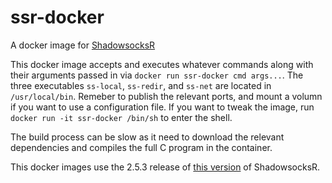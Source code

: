 # ssr-docker
A docker image for [ShadowsocksR](https://github.com/shadowsocksrr/shadowsocksr-libev)

This docker image accepts and executes whatever commands along with their arguments passed in via `docker run ssr-docker cmd args...`. The three executables `ss-local`, `ss-redir`, and `ss-net` are located in `/usr/local/bin`. Remeber to publish the relevant ports, and mount a volumn if you want to use a configuration file. If you want to tweak the image, run `docker run -it ssr-docker /bin/sh` to enter the shell.

The build process can be slow as it need to download the relevant dependencies and compiles the full C program in the container.

This docker images use the 2.5.3 release of [this version](https://github.com/shadowsocksrr/shadowsocksr-libev/tree/Akkariiin/master) of ShadowsocksR.
